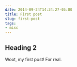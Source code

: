 ```yaml
---
date: 2014-09-24T14:34:27-05:00
title: First post
slug: first-post
tags:
- misc
---
```


## Heading 2

Woot, my first post! For real.
